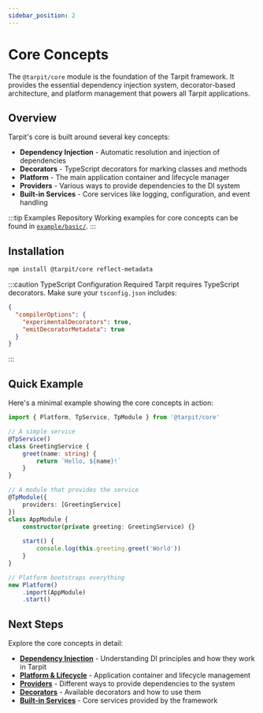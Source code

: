 ```yaml
---
sidebar_position: 2
---
```


# Core Concepts

The `@tarpit/core` module is the foundation of the Tarpit framework. It provides the essential dependency injection system, decorator-based architecture, and platform management that powers all Tarpit applications.

## Overview

Tarpit's core is built around several key concepts:

- **Dependency Injection** - Automatic resolution and injection of dependencies
- **Decorators** - TypeScript decorators for marking classes and methods
- **Platform** - The main application container and lifecycle manager
- **Providers** - Various ways to provide dependencies to the DI system
- **Built-in Services** - Core services like logging, configuration, and event handling

:::tip Examples Repository
Working examples for core concepts can be found in [`example/basic/`](https://github.com/isatiso/node-tarpit/tree/main/example/basic).
:::

## Installation

```bash
npm install @tarpit/core reflect-metadata
```

:::caution TypeScript Configuration Required
Tarpit requires TypeScript decorators. Make sure your `tsconfig.json` includes:

```json
{
  "compilerOptions": {
    "experimentalDecorators": true,
    "emitDecoratorMetadata": true
  }
}
```
:::

## Quick Example

Here's a minimal example showing the core concepts in action:

```typescript
import { Platform, TpService, TpModule } from '@tarpit/core'

// A simple service
@TpService()
class GreetingService {
    greet(name: string) {
        return `Hello, ${name}!`
    }
}

// A module that provides the service
@TpModule({
    providers: [GreetingService]
})
class AppModule {
    constructor(private greeting: GreetingService) {}
    
    start() {
        console.log(this.greeting.greet('World'))
    }
}

// Platform bootstraps everything
new Platform()
    .import(AppModule)
    .start()
```

## Next Steps

Explore the core concepts in detail:

- [**Dependency Injection**](./dependency-injection) - Understanding DI principles and how they work in Tarpit
- [**Platform & Lifecycle**](./platform-lifecycle) - Application container and lifecycle management  
- [**Providers**](./providers) - Different ways to provide dependencies to the system
- [**Decorators**](./decorators) - Available decorators and how to use them
- [**Built-in Services**](./built-in-services) - Core services provided by the framework 